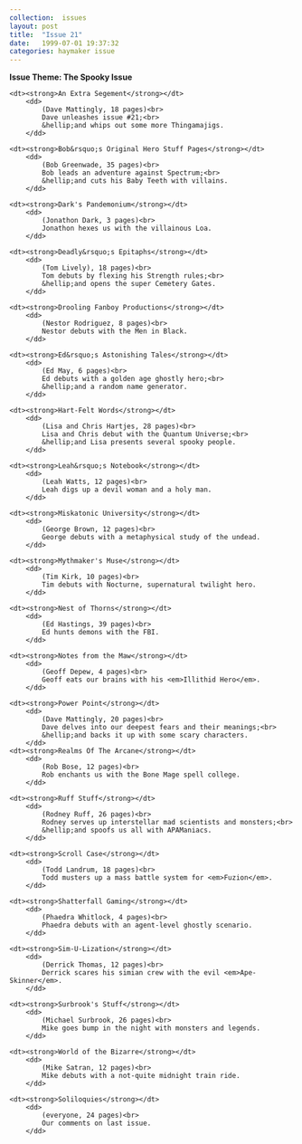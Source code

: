 ```yaml
---
collection:  issues
layout: post
title:  "Issue 21"
date:   1999-07-01 19:37:32
categories: haymaker issue
---
```


<dl>
	<dt class="theme"><strong>Issue Theme: The Spooky Issue</theme></strong></dt>

	<dt><strong>An Extra Segement</strong></dt>
		<dd>
		 	(Dave Mattingly, 18 pages)<br>
			Dave unleashes issue #21;<br>
			&hellip;and whips out some more Thingamajigs.
		</dd>

	<dt><strong>Bob&rsquo;s Original Hero Stuff Pages</strong></dt>
		<dd>
		 	(Bob Greenwade, 35 pages)<br>
			Bob leads an adventure against Spectrum;<br>
			&hellip;and cuts his Baby Teeth with villains.
		</dd>
			
	<dt><strong>Dark's Pandemonium</strong></dt>
		<dd>
		 	(Jonathon Dark, 3 pages)<br>
			Jonathon hexes us with the villainous Loa.
		</dd>
		
	<dt><strong>Deadly&rsquo;s Epitaphs</strong></dt>
		<dd>
		 	(Tom Lively), 18 pages)<br>
			Tom debuts by flexing his Strength rules;<br>
			&hellip;and opens the super Cemetery Gates.
		</dd>

	<dt><strong>Drooling Fanboy Productions</strong></dt>
		<dd>
		 	(Nestor Rodriguez, 8 pages)<br>
			Nestor debuts with the Men in Black.
		</dd>

	<dt><strong>Ed&rsquo;s Astonishing Tales</strong></dt>
		<dd>
		 	(Ed May, 6 pages)<br>
			Ed debuts with a golden age ghostly hero;<br>
			&hellip;and a random name generator.
		</dd>
		
	<dt><strong>Hart-Felt Words</strong></dt>
		<dd>
		 	(Lisa and Chris Hartjes, 28 pages)<br>
			Lisa and Chris debut with the Quantum Universe;<br>
			&hellip;and Lisa presents several spooky people.
		</dd>

	<dt><strong>Leah&rsquo;s Notebook</strong></dt>
		<dd>
		 	(Leah Watts, 12 pages)<br>
			Leah digs up a devil woman and a holy man.
		</dd>

	<dt><strong>Miskatonic University</strong></dt>
		<dd>
		 	(George Brown, 12 pages)<br>
			George debuts with a metaphysical study of the undead.
		</dd>

	<dt><strong>Mythmaker's Muse</strong></dt>
		<dd>
		 	(Tim Kirk, 10 pages)<br>
			Tim debuts with Nocturne, supernatural twilight hero.
		</dd>

	<dt><strong>Nest of Thorns</strong></dt>
		<dd>
		 	(Ed Hastings, 39 pages)<br>
			Ed hunts demons with the FBI.
		</dd>

	<dt><strong>Notes from the Maw</strong></dt>
		<dd>
		 	(Geoff Depew, 4 pages)<br>
			Geoff eats our brains with his <em>Illithid Hero</em>.
		</dd>

	<dt><strong>Power Point</strong></dt>
		<dd>
		 	(Dave Mattingly, 20 pages)<br>
			Dave delves into our deepest fears and their meanings;<br>
			&hellip;and backs it up with some scary characters.
		</dd>
	<dt><strong>Realms Of The Arcane</strong></dt>
		<dd>
		 	(Rob Bose, 12 pages)<br>
			Rob enchants us with the Bone Mage spell college.
		</dd>

	<dt><strong>Ruff Stuff</strong></dt>
		<dd>
		 	(Rodney Ruff, 26 pages)<br>
			Rodney serves up interstellar mad scientists and monsters;<br>
			&hellip;and spoofs us all with APAManiacs.
		</dd>

	<dt><strong>Scroll Case</strong></dt>
		<dd>
		 	(Todd Landrum, 18 pages)<br>
			Todd musters up a mass battle system for <em>Fuzion</em>.
		</dd>

	<dt><strong>Shatterfall Gaming</strong></dt>
		<dd>
		 	(Phaedra Whitlock, 4 pages)<br>
			Phaedra debuts with an agent-level ghostly scenario.
		</dd>

	<dt><strong>Sim-U-Lization</strong></dt>
		<dd>
		 	(Derrick Thomas, 12 pages)<br>
			Derrick scares his simian crew with the evil <em>Ape-Skinner</em>.
		</dd>

	<dt><strong>Surbrook's Stuff</strong></dt>
		<dd>
		 	(Michael Surbrook, 26 pages)<br>
			Mike goes bump in the night with monsters and legends.
		</dd>

	<dt><strong>World of the Bizarre</strong></dt>
		<dd>
		 	(Mike Satran, 12 pages)<br>
			Mike debuts with a not-quite midnight train ride.
		</dd>

	<dt><strong>Soliloquies</strong></dt>
		<dd>
		 	(everyone, 24 pages)<br>
			Our comments on last issue.
		</dd>
</dl>

